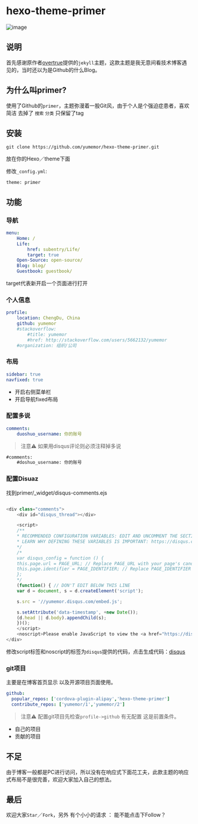 # hexo-theme-primer

![image](http://7xr9kg.com1.z0.glb.clouddn.com/hexo-theme-primer%2FQQ20160228-0.png)

## 说明
首先感谢原作者[overtrue](https://github.com/overtrue/overtrue.github.io)提供的`jekyll`主题，这款主题是我无意间看技术博客遇见的，当时还以为是Github的什么Blog。

## 为什么叫primer?

使用了Github的`primer`，主题弥漫着一股Git风，由于个人是个强迫症患者，喜欢简洁 去掉了 `搜索` `分类` 只保留了tag

## 安装
`git clone https://github.com/yumemor/hexo-theme-primer.git`

放在你的Hexo／theme下面

修改`_config.yml`:

```
theme: primer
```
## 功能

### 导航

```yml
menu:
	Home: /
	Life: 
		href: subentry/Life/
		target: true
	Open-Source: open-source/
	Blog: blog/
	Guestbook: guestbook/
```
target代表新开启一个页面进行打开

### 个人信息

```yml
profile:
	location: ChengDu, China
	github: yumemor
	#stackoverflow: 
		#title: yumemor
		#href: http://stackoverflow.com/users/5662132/yumemor
	#organization: 组织/公司
```
### 布局

```yml
sidebar: true
navfixed: true
```

* 开启右侧菜单栏
* 开启导航fixed布局



### 配置多说
```yml
comments:
	duoshuo_username: 你的账号
```
> 注意⚠️ 如果用disqus评论则必须注释掉多说

```html
#comments:
	#doshuo_username: 你的账号
```

### 配置Disuaz
找到primer/_widget/disqus-comments.ejs

```js

<div class="comments">
    <div id="disqus_thread"></div>

    <script>
    /**
    * RECOMMENDED CONFIGURATION VARIABLES: EDIT AND UNCOMMENT THE SECTION BELOW TO INSERT DYNAMIC VALUES FROM YOUR PLATFORM OR CMS.
    * LEARN WHY DEFINING THESE VARIABLES IS IMPORTANT: https://disqus.com/admin/universalcode/#configuration-variables
    */
    /*
    var disqus_config = function () {
    this.page.url = PAGE_URL; // Replace PAGE_URL with your page's canonical URL variable
    this.page.identifier = PAGE_IDENTIFIER; // Replace PAGE_IDENTIFIER with your page's unique identifier variable
    };
    */
    (function() { // DON'T EDIT BELOW THIS LINE
    var d = document, s = d.createElement('script');

    s.src = '//yumemor.disqus.com/embed.js';

    s.setAttribute('data-timestamp', +new Date());
    (d.head || d.body).appendChild(s);
    })();
    </script>
    <noscript>Please enable JavaScript to view the <a href="https://disqus.com/?ref_noscript" rel="nofollow">comments powered by Disqus.</a></noscript>
</div>
```

修改script标签和noscript的标签为`disqus`提供的代码，点击生成代码：[disqus](https://disqus.com/)

### git项目
主要是在博客首页显示 以及开源项目页面使用。

```yml
github:
  popular_repos: ['cordova-plugin-alipay','hexo-theme-primer']
  contribute_repos: ['yumemor/1','yumemor/2']
```
> 注意⚠️ 配置git项目先检查`profile->github` 有无配置 这是前置条件。
 
* 自己的项目 
* 贡献的项目

## 不足
由于博客一般都是PC进行访问，所以没有在响应式下面花工夫，此款主题的响应式布局不是很完善，欢迎大家加入自己的想法。

## 最后 
欢迎大家`Star`／`Fork`，另外 有个小小的请求 ： 能不能点击下Follow？


